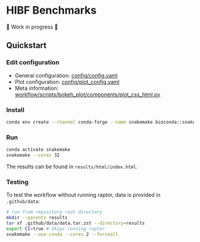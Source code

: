 # HIBF Benchmarks

🚧 Work in progress 🚧

## Quickstart

### Edit configuration

* General configuration: [config/config.yaml](config/config.yaml)
* Plot configuration: [config/plot_config.yaml](config/plot_config.yaml)
* Meta information: [workflow/scripts/bokeh_plot/components/plot_css_html.py](workflow/scripts/bokeh_plot/components/plot_css_html.py)

### Install

```bash
conda env create --channel conda-forge --name snakemake bioconda::snakemake r-base r-here r-yaml r-tidyr bokeh
```

### Run

```bash
conda activate snakemake
snakemake --cores 32
```

The results can be found in `results/html/index.html`.

### Testing

To test the workflow without running raptor, data is provided in `.github/data`:

```bash
# run from repository root directory
mkdir --parents results
tar xf .github/data/data.tar.zst --directory=results
export CI=true # Skips running raptor
snakemake --use-conda --cores 2 --forceall
```
